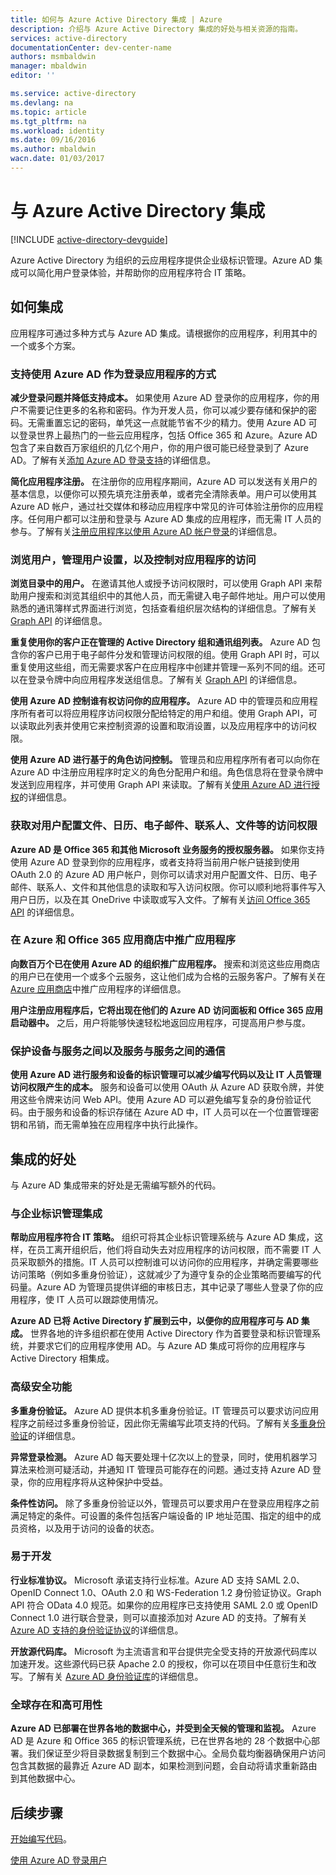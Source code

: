 ```yaml
---
title: 如何与 Azure Active Directory 集成 | Azure
description: 介绍与 Azure Active Directory 集成的好处与相关资源的指南。
services: active-directory
documentationCenter: dev-center-name
authors: msmbaldwin
manager: mbaldwin
editor: ''

ms.service: active-directory
ms.devlang: na
ms.topic: article
ms.tgt_pltfrm: na
ms.workload: identity
ms.date: 09/16/2016
ms.author: mbaldwin
wacn.date: 01/03/2017
---
```


# 与 Azure Active Directory 集成

[!INCLUDE [active-directory-devguide](../../includes/active-directory-devguide.md)]

Azure Active Directory 为组织的云应用程序提供企业级标识管理。Azure AD 集成可以简化用户登录体验，并帮助你的应用程序符合 IT 策略。

## 如何集成

应用程序可通过多种方式与 Azure AD 集成。请根据你的应用程序，利用其中的一个或多个方案。

### 支持使用 Azure AD 作为登录应用程序的方式

**减少登录问题并降低支持成本。** 如果使用 Azure AD 登录你的应用程序，你的用户不需要记住更多的名称和密码。作为开发人员，你可以减少要存储和保护的密码。无需重置忘记的密码，单凭这一点就能节省不少的精力。使用 Azure AD 可以登录世界上最热门的一些云应用程序，包括 Office 365 和 Azure。Azure AD 包含了来自数百万家组织的几亿个用户，你的用户很可能已经登录到了 Azure AD。了解有关[添加 Azure AD 登录支持](./active-directory-authentication-scenarios.md)的详细信息。

**简化应用程序注册。** 在注册你的应用程序期间，Azure AD 可以发送有关用户的基本信息，以便你可以预先填充注册表单，或者完全清除表单。用户可以使用其 Azure AD 帐户，通过社交媒体和移动应用程序中常见的许可体验注册你的应用程序。任何用户都可以注册和登录与 Azure AD 集成的应用程序，而无需 IT 人员的参与。了解有关[注册应用程序以使用 Azure AD 帐户登录](../mobile-services/mobile-services-how-to-register-active-directory-authentication.md)的详细信息。

### 浏览用户，管理用户设置，以及控制对应用程序的访问

**浏览目录中的用户。** 在邀请其他人或授予访问权限时，可以使用 Graph API 来帮助用户搜索和浏览其组织中的其他人员，而无需键入电子邮件地址。用户可以使用熟悉的通讯簿样式界面进行浏览，包括查看组织层次结构的详细信息。了解有关 [Graph API](./active-directory-graph-api.md) 的详细信息。

**重复使用你的客户正在管理的 Active Directory 组和通讯组列表。** Azure AD 包含你的客户已用于电子邮件分发和管理访问权限的组。使用 Graph API 时，可以重复使用这些组，而无需要求客户在应用程序中创建并管理一系列不同的组。还可以在登录令牌中向应用程序发送组信息。了解有关 [Graph API](./active-directory-graph-api.md) 的详细信息。

**使用 Azure AD 控制谁有权访问你的应用程序。** Azure AD 中的管理员和应用程序所有者可以将应用程序访问权限分配给特定的用户和组。使用 Graph API，可以读取此列表并使用它来控制资源的设置和取消设置，以及应用程序中的访问权限。

**使用 Azure AD 进行基于的角色访问控制。** 管理员和应用程序所有者可以向你在 Azure AD 中注册应用程序时定义的角色分配用户和组。角色信息将在登录令牌中发送到应用程序，并可使用 Graph API 来读取。了解有关[使用 Azure AD 进行授权](http://blogs.technet.com/b/ad/archive/2014/12/18/azure-active-directory-now-with-group-claims-and-application-roles.aspx)的详细信息。

### 获取对用户配置文件、日历、电子邮件、联系人、文件等的访问权限

**Azure AD 是 Office 365 和其他 Microsoft 业务服务的授权服务器。** 如果你支持使用 Azure AD 登录到你的应用程序，或者支持将当前用户帐户链接到使用 OAuth 2.0 的 Azure AD 用户帐户，则你可以请求对用户配置文件、日历、电子邮件、联系人、文件和其他信息的读取和写入访问权限。你可以顺利地将事件写入用户日历，以及在其 OneDrive 中读取或写入文件。了解有关[访问 Office 365 API](https://msdn.microsoft.com/office/office365/howto/platform-development-overview) 的详细信息。

### 在 Azure 和 Office 365 应用商店中推广应用程序

**向数百万个已在使用 Azure AD 的组织推广应用程序。** 搜索和浏览这些应用商店的用户已在使用一个或多个云服务，这让他们成为合格的云服务客户。了解有关在 [Azure 应用商店](https://azure.microsoft.com/marketplace/partner-program/)中推广应用程序的详细信息。

**用户注册应用程序后，它将出现在他们的 Azure AD 访问面板和 Office 365 应用启动器中。** 之后，用户将能够快速轻松地返回应用程序，可提高用户参与度。

### 保护设备与服务之间以及服务与服务之间的通信

**使用 Azure AD 进行服务和设备的标识管理可以减少编写代码以及让 IT 人员管理访问权限产生的成本。** 服务和设备可以使用 OAuth 从 Azure AD 获取令牌，并使用这些令牌来访问 Web API。使用 Azure AD 可以避免编写复杂的身份验证代码。由于服务和设备的标识存储在 Azure AD 中，IT 人员可以在一个位置管理密钥和吊销，而无需单独在应用程序中执行此操作。

## 集成的好处

与 Azure AD 集成带来的好处是无需编写额外的代码。

### 与企业标识管理集成

**帮助应用程序符合 IT 策略。** 组织可将其企业标识管理系统与 Azure AD 集成，这样，在员工离开组织后，他们将自动失去对应用程序的访问权限，而不需要 IT 人员采取额外的措施。IT 人员可以控制谁可以访问你的应用程序，并确定需要哪些访问策略（例如多重身份验证），这就减少了为遵守复杂的企业策略而要编写的代码量。Azure AD 为管理员提供详细的审核日志，其中记录了哪些人登录了你的应用程序，使 IT 人员可以跟踪使用情况。

**Azure AD 已将 Active Directory 扩展到云中，以便你的应用程序可与 AD 集成。** 世界各地的许多组织都在使用 Active Directory 作为首要登录和标识管理系统，并要求它们的应用程序使用 AD。与 Azure AD 集成可将你的应用程序与 Active Directory 相集成。

### 高级安全功能

**多重身份验证。** Azure AD 提供本机多重身份验证。IT 管理员可以要求访问应用程序之前经过多重身份验证，因此你无需编写此项支持的代码。了解有关[多重身份验证](../multi-factor-authentication/index.md)的详细信息。

**异常登录检测。** Azure AD 每天要处理十亿次以上的登录，同时，使用机器学习算法来检测可疑活动，并通知 IT 管理员可能存在的问题。通过支持 Azure AD 登录，你的应用程序将从这种保护中受益。

**条件性访问。** 除了多重身份验证以外，管理员可以要求用户在登录应用程序之前满足特定的条件。可设置的条件包括客户端设备的 IP 地址范围、指定的组中的成员资格，以及用于访问的设备的状态。

### 易于开发

**行业标准协议。** Microsoft 承诺支持行业标准。Azure AD 支持 SAML 2.0、OpenID Connect 1.0、OAuth 2.0 和 WS-Federation 1.2 身份验证协议。Graph API 符合 OData 4.0 规范。如果你的应用程序已支持使用 SAML 2.0 或 OpenID Connect 1.0 进行联合登录，则可以直接添加对 Azure AD 的支持。了解有关 [Azure AD 支持的身份验证协议](./active-directory-authentication-protocols.md)的详细信息。

**开放源代码库。** Microsoft 为主流语言和平台提供完全受支持的开放源代码库以加速开发。这些源代码已获 Apache 2.0 的授权，你可以在项目中任意衍生和改写。了解有关 [Azure AD 身份验证库](./active-directory-authentication-libraries.md)的详细信息。

### 全球存在和高可用性

**Azure AD 已部署在世界各地的数据中心，并受到全天候的管理和监视。** Azure AD 是 Azure 和 Office 365 的标识管理系统，已在世界各地的 28 个数据中心部署。我们保证至少将目录数据复制到三个数据中心。全局负载均衡器确保用户访问包含其数据的最靠近 Azure AD 副本，如果检测到问题，会自动将请求重新路由到其他数据中心。

## 后续步骤

[开始编写代码](./active-directory-developers-guide.md#getting-started)。

[使用 Azure AD 登录用户](./active-directory-authentication-scenarios.md)

<!---HONumber=Mooncake_Quality_Review_1230_2016-->